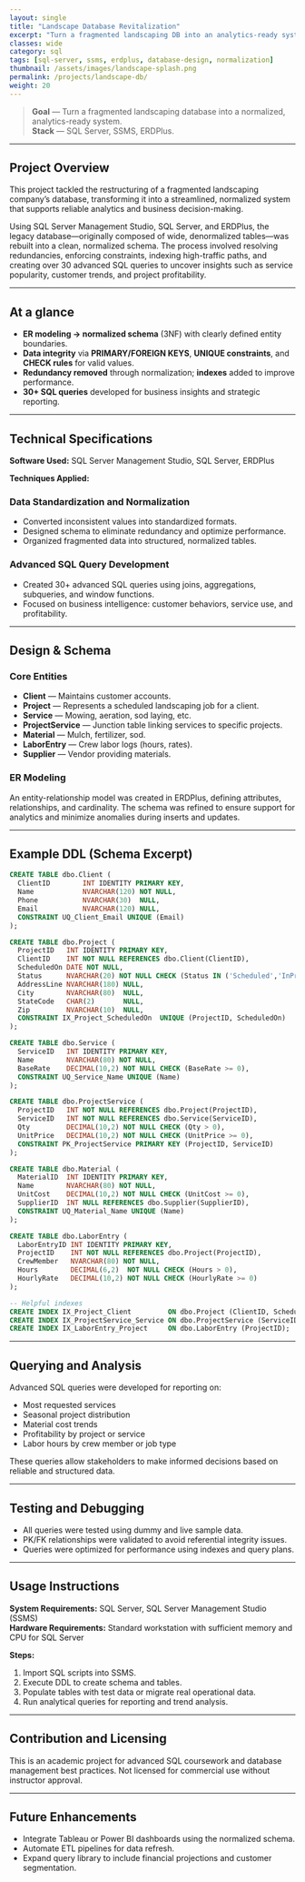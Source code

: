 ```yaml
---
layout: single
title: "Landscape Database Revitalization"
excerpt: "Turn a fragmented landscaping DB into an analytics-ready system."
classes: wide
category: sql
tags: [sql-server, ssms, erdplus, database-design, normalization]
thumbnail: /assets/images/landscape-splash.png
permalink: /projects/landscape-db/
weight: 20
---
```


> **Goal** — Turn a fragmented landscaping database into a normalized, analytics-ready system.  
> **Stack** — SQL Server, SSMS, ERDPlus.  

---

## Project Overview

This project tackled the restructuring of a fragmented landscaping company’s database, transforming it into a streamlined, normalized system that supports reliable analytics and business decision-making.

Using SQL Server Management Studio, SQL Server, and ERDPlus, the legacy database—originally composed of wide, denormalized tables—was rebuilt into a clean, normalized schema. The process involved resolving redundancies, enforcing constraints, indexing high-traffic paths, and creating over 30 advanced SQL queries to uncover insights such as service popularity, customer trends, and project profitability.

---

## At a glance

- **ER modeling → normalized schema** (3NF) with clearly defined entity boundaries.  
- **Data integrity** via **PRIMARY/FOREIGN KEYS**, **UNIQUE constraints**, and **CHECK rules** for valid values.  
- **Redundancy removed** through normalization; **indexes** added to improve performance.  
- **30+ SQL queries** developed for business insights and strategic reporting.

---

## Technical Specifications

**Software Used:** SQL Server Management Studio, SQL Server, ERDPlus  

**Techniques Applied:**  

### Data Standardization and Normalization
- Converted inconsistent values into standardized formats.
- Designed schema to eliminate redundancy and optimize performance.
- Organized fragmented data into structured, normalized tables.

### Advanced SQL Query Development
- Created 30+ advanced SQL queries using joins, aggregations, subqueries, and window functions.
- Focused on business intelligence: customer behaviors, service use, and profitability.

---

## Design & Schema

### Core Entities
- **Client** — Maintains customer accounts.
- **Project** — Represents a scheduled landscaping job for a client.
- **Service** — Mowing, aeration, sod laying, etc.
- **ProjectService** — Junction table linking services to specific projects.
- **Material** — Mulch, fertilizer, sod.
- **LaborEntry** — Crew labor logs (hours, rates).
- **Supplier** — Vendor providing materials.

### ER Modeling
An entity-relationship model was created in ERDPlus, defining attributes, relationships, and cardinality. The schema was refined to ensure support for analytics and minimize anomalies during inserts and updates.

---

## Example DDL (Schema Excerpt)

```sql
CREATE TABLE dbo.Client (
  ClientID        INT IDENTITY PRIMARY KEY,
  Name            NVARCHAR(120) NOT NULL,
  Phone           NVARCHAR(30)  NULL,
  Email           NVARCHAR(120) NULL,
  CONSTRAINT UQ_Client_Email UNIQUE (Email)
);

CREATE TABLE dbo.Project (
  ProjectID   INT IDENTITY PRIMARY KEY,
  ClientID    INT NOT NULL REFERENCES dbo.Client(ClientID),
  ScheduledOn DATE NOT NULL,
  Status      NVARCHAR(20) NOT NULL CHECK (Status IN ('Scheduled','InProgress','Complete','Canceled')),
  AddressLine NVARCHAR(180) NULL,
  City        NVARCHAR(80)  NULL,
  StateCode   CHAR(2)       NULL,
  Zip         NVARCHAR(10)  NULL,
  CONSTRAINT IX_Project_ScheduledOn  UNIQUE (ProjectID, ScheduledOn)
);

CREATE TABLE dbo.Service (
  ServiceID   INT IDENTITY PRIMARY KEY,
  Name        NVARCHAR(80) NOT NULL,
  BaseRate    DECIMAL(10,2) NOT NULL CHECK (BaseRate >= 0),
  CONSTRAINT UQ_Service_Name UNIQUE (Name)
);

CREATE TABLE dbo.ProjectService (
  ProjectID   INT NOT NULL REFERENCES dbo.Project(ProjectID),
  ServiceID   INT NOT NULL REFERENCES dbo.Service(ServiceID),
  Qty         DECIMAL(10,2) NOT NULL CHECK (Qty > 0),
  UnitPrice   DECIMAL(10,2) NOT NULL CHECK (UnitPrice >= 0),
  CONSTRAINT PK_ProjectService PRIMARY KEY (ProjectID, ServiceID)
);

CREATE TABLE dbo.Material (
  MaterialID  INT IDENTITY PRIMARY KEY,
  Name        NVARCHAR(80) NOT NULL,
  UnitCost    DECIMAL(10,2) NOT NULL CHECK (UnitCost >= 0),
  SupplierID  INT NULL REFERENCES dbo.Supplier(SupplierID),
  CONSTRAINT UQ_Material_Name UNIQUE (Name)
);

CREATE TABLE dbo.LaborEntry (
  LaborEntryID INT IDENTITY PRIMARY KEY,
  ProjectID    INT NOT NULL REFERENCES dbo.Project(ProjectID),
  CrewMember   NVARCHAR(80) NOT NULL,
  Hours        DECIMAL(6,2)  NOT NULL CHECK (Hours > 0),
  HourlyRate   DECIMAL(10,2) NOT NULL CHECK (HourlyRate >= 0)
);

-- Helpful indexes
CREATE INDEX IX_Project_Client         ON dbo.Project (ClientID, ScheduledOn);
CREATE INDEX IX_ProjectService_Service ON dbo.ProjectService (ServiceID);
CREATE INDEX IX_LaborEntry_Project     ON dbo.LaborEntry (ProjectID);
```

---

## Querying and Analysis

Advanced SQL queries were developed for reporting on:
- Most requested services
- Seasonal project distribution
- Material cost trends
- Profitability by project or service
- Labor hours by crew member or job type

These queries allow stakeholders to make informed decisions based on reliable and structured data.

---

## Testing and Debugging

- All queries were tested using dummy and live sample data.
- PK/FK relationships were validated to avoid referential integrity issues.
- Queries were optimized for performance using indexes and query plans.

---

## Usage Instructions

**System Requirements:** SQL Server, SQL Server Management Studio (SSMS)  
**Hardware Requirements:** Standard workstation with sufficient memory and CPU for SQL Server

**Steps:**
1. Import SQL scripts into SSMS.
2. Execute DDL to create schema and tables.
3. Populate tables with test data or migrate real operational data.
4. Run analytical queries for reporting and trend analysis.

---

## Contribution and Licensing

This is an academic project for advanced SQL coursework and database management best practices. Not licensed for commercial use without instructor approval.

---

## Future Enhancements

- Integrate Tableau or Power BI dashboards using the normalized schema.
- Automate ETL pipelines for data refresh.
- Expand query library to include financial projections and customer segmentation.
